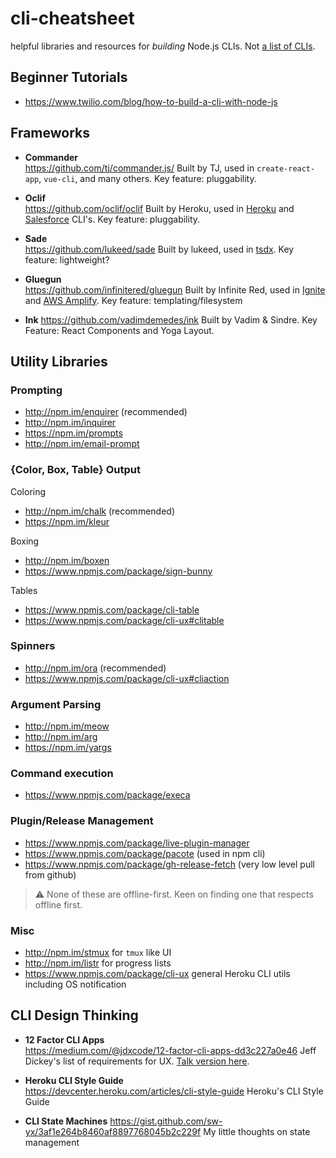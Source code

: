 # cli-cheatsheet
helpful libraries and resources for *building* Node.js CLIs. Not [a list of CLIs](https://github.com/agarrharr/awesome-cli-apps).

## Beginner Tutorials

- https://www.twilio.com/blog/how-to-build-a-cli-with-node-js

## Frameworks

- **Commander**  
  https://github.com/tj/commander.js/
  Built by TJ, used in `create-react-app`, `vue-cli`, and many others. Key feature: pluggability.
  
- **Oclif**  
  https://github.com/oclif/oclif
  Built by Heroku, used in [Heroku](https://github.com/heroku/cli) and [Salesforce](https://developer.salesforce.com/tools/sfdxcli) CLI's. Key feature: pluggability.
  
- **Sade**  
  https://github.com/lukeed/sade
  Built by lukeed, used in [tsdx](https://github.com/palmerhq/tsdx). Key feature: lightweight?
  
- **Gluegun**  
  https://github.com/infinitered/gluegun
  Built by Infinite Red, used in [Ignite](https://github.com/infinitered/ignite) and [AWS Amplify](https://github.com/aws-amplify/amplify-cli). Key feature: templating/filesystem
  
- **Ink**
  https://github.com/vadimdemedes/ink
  Built by Vadim & Sindre. Key Feature: React Components and Yoga Layout.

## Utility Libraries

### Prompting

- http://npm.im/enquirer (recommended)
- http://npm.im/inquirer
- https://npm.im/prompts
- http://npm.im/email-prompt

### {Color, Box, Table} Output

Coloring

- http://npm.im/chalk (recommended)
- https://npm.im/kleur

Boxing

- http://npm.im/boxen
- https://www.npmjs.com/package/sign-bunny

Tables

- https://www.npmjs.com/package/cli-table
- https://www.npmjs.com/package/cli-ux#clitable

### Spinners

- http://npm.im/ora (recommended)
- https://www.npmjs.com/package/cli-ux#cliaction

### Argument Parsing

- http://npm.im/meow
- http://npm.im/arg
- https://npm.im/yargs

### Command execution

- https://www.npmjs.com/package/execa

### Plugin/Release Management

- https://www.npmjs.com/package/live-plugin-manager
- https://www.npmjs.com/package/pacote (used in npm cli)
- https://www.npmjs.com/package/gh-release-fetch (very low level pull from github)

> ⚠️ None of these are offline-first. Keen on finding one that respects offline first.

### Misc

- http://npm.im/stmux for `tmux` like UI
- http://npm.im/listr for progress lists
- https://www.npmjs.com/package/cli-ux general Heroku CLI utils including OS notification

## CLI Design Thinking

- **12 Factor CLI Apps**  
  https://medium.com/@jdxcode/12-factor-cli-apps-dd3c227a0e46
  Jeff Dickey's list of requirements for UX. [Talk version here](https://www.youtube.com/watch?v=Izx3-KSuaM8).

- **Heroku CLI Style Guide**  
  https://devcenter.heroku.com/articles/cli-style-guide
  Heroku's CLI Style Guide

- **CLI State Machines**
  https://gist.github.com/sw-yx/3af1e264b8460af8897768045b2c229f
  My little thoughts on state management
